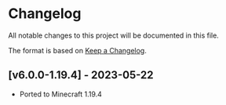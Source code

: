 # Changelog
All notable changes to this project will be documented in this file.

The format is based on [Keep a Changelog].

## [v6.0.0-1.19.4] - 2023-05-22
- Ported to Minecraft 1.19.4

[Keep a Changelog]: https://keepachangelog.com/en/1.0.0/
